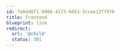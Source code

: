 ```yaml
---
id: 7e0dd8f1-9988-4173-8453-3ccee12ff976
title: Frontend
blueprint: link
redirect:
  url: '@child'
  status: 301
---
```


